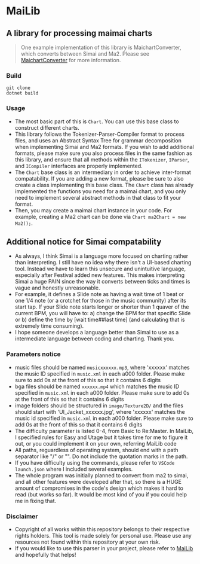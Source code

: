 # MaiLib

## A library for processing maimai charts

> One example implementation of this library is MaichartConverter, which converts between Simai and Ma2. Please
> see [MaichartConverter](https://github.com/Neskol/MaichartConverter) for more information.

### Build

    git clone
    dotnet build

### Usage

- The most basic part of this is `Chart`. You can use this base class to construct different charts.
- This library follows the Tokenizer-Parser-Compiler format to process files, and uses an Abstract Syntax Tree for
  grammar
  decomposition when implementing Simai and Ma2 formats. If you wish to add additional formats, please make sure you
  also process files in the same fashion as this library, and ensure that all methods within
  the `ITokenizer`, `IParser`,
  and `ICompiler` interfaces are properly implemented.
- The `Chart` base class is an intermediary in order to achieve inter-format compatability. If you are adding a new
  format,
  please be sure to also create a class implementing this base class. The `Chart` class has already implemented the
  functions
  you need for a maimai chart, and you only need to implement several abstract methods in that class to fit your
  format.
- Then, you may create a maimai chart instance in your code. For example, creating a Ma2 chart can be done
  via `Chart ma2Chart = new Ma2();`.

## Additional notice for Simai compatability

- As always, I think Simai is a language more focused on charting rather than interpreting. I still have no idea why
  there isn't a UI-based charting tool. Instead we have to learn this unsecure and unintuitive language, especially
  after
  Festival added new features. This makes interpreting Simai a huge PAIN since the way it converts between ticks and
  times is vague and honestly unreasonable.
- For example, it defines a Slide note as having a wait time of 1 beat or one 1/4 note (or a crotchet for those in the
  music community)
  after its start tap. If your Slide note starts longer or shorter than 1 quaver of the current BPM, you will have to:
  a) change
  the BPM for that specific Slide or b) define the time by [wait time##last time] (and calculating that is extremely
  time consuming).
- I hope someone develops a language better than Simai to use as a intermediate language between coding and charting.
  Thank you.

### Parameters notice

- music files should be named `musicxxxxxx.mp3`, where 'xxxxxx' matches the music ID specified in `music.xml` in each
  a000
  folder. Please make sure to add 0s at the front of this so that it contains 6 digits
- bga files should be named `xxxxxx.mp4` which matches the music ID specified in `music.xml` in each a000 folder. Please
  make sure to add 0s at the front of this so that it contains 6 digits
- image folders should be structured in `image/Texture2D/` and the files should start with 'UI_Jacket_xxxxxx.jpg', where
  'xxxxxx' matches the music id specified in `music.xml` in each a000 folder. Please make sure to add 0s at the front of
  this so that it contains 6 digits
- The difficulty parameter is listed 0-4, from Basic to Re:Master. In MaiLib, I specified rules for Easy and Utage but
  it
  takes time for me to figure it out, or you could implement it on your own, referring MaiLib code
- All paths, reguardless of operating system, should end with a path separator like "/" or "\". Do not include the
  quotation marks in the path.
- If you have difficulty using the commands, please refer to `VSCode launch.json` where I included several examples.
- The whole program was initially planned to convert from ma2 to simai, and all other features were developed after
  that,
  so there is a HUGE amount of compromises in the code's design which makes it hard to read (but works so far). It would
  be
  most kind of you if you could help me in fixing that.

### Disclaimer

- Copyright of all works within this repository belongs to their respective rights holders. This tool is made solely for
  personal use. Please use any resources not found within this repository at your own risk.
- If you would like to use this parser in your project, please refer to [MaiLib](https://github.com/Neskol/MaiLib) and
  hopefully that helps!
